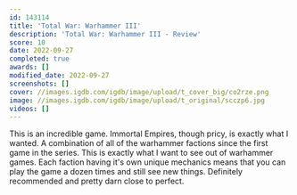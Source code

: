 ```yaml
---
id: 143114
title: 'Total War: Warhammer III'
description: 'Total War: Warhammer III - Review'
score: 10
date: 2022-09-27
completed: true
awards: []
modified_date: 2022-09-27
screenshots: []
cover: //images.igdb.com/igdb/image/upload/t_cover_big/co2rze.png
image: //images.igdb.com/igdb/image/upload/t_original/scczp6.jpg
videos: []
---
```

This is an incredible game. Immortal Empires, though pricy, is exactly what I wanted. A combination of all of the warhammer factions since the first game in the series. This is exactly what I want to see out of warhammer games. Each faction having it's own unique mechanics means that you can play the game a dozen times and still see new things. Definitely recommended and pretty darn close to perfect.